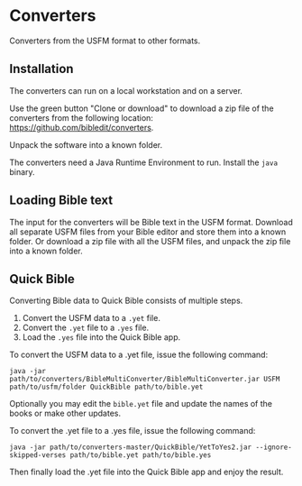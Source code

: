 # Converters

Converters from the USFM format to other formats.

## Installation

The converters can run on a local workstation and on a server.

Use the green button "Clone or download" to download a zip file of the converters from the following location:
https://github.com/bibledit/converters.

Unpack the software into a known folder.

The converters need a Java Runtime Environment to run.
Install the ```java``` binary.

## Loading Bible text

The input for the converters will be Bible text in the USFM format.
Download all separate USFM files from your Bible editor and store them into a known folder.
Or download a zip file with all the USFM files, and unpack the zip file into a known folder.

## Quick Bible

Converting Bible data to Quick Bible consists of multiple steps.
1. Convert the USFM data to a ```.yet``` file.
2. Convert the ```.yet``` file to a ```.yes``` file.
3. Load the ```.yes``` file into the Quick Bible app.

To convert the USFM data to a .yet file, issue the following command:
```
java -jar path/to/converters/BibleMultiConverter/BibleMultiConverter.jar USFM path/to/usfm/folder QuickBible path/to/bible.yet
```

Optionally you may edit the ```bible.yet``` file and update the names of the books or make other updates.

To convert the .yet file to a .yes file, issue the following command:
```
java -jar path/to/converters-master/QuickBible/YetToYes2.jar --ignore-skipped-verses path/to/bible.yet path/to/bible.yes
```

Then finally load the .yet file into the Quick Bible app and enjoy the result.
